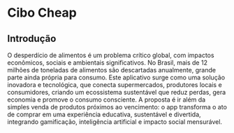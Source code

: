 # Cibo Cheap

## Introdução

O desperdício de alimentos é um problema crítico global, com impactos econômicos, sociais e ambientais significativos. No Brasil, mais de 12 milhões de toneladas de alimentos são descartadas anualmente, grande parte ainda própria para consumo.
Este aplicativo surge como uma solução inovadora e tecnológica, que conecta supermercados, produtores locais e consumidores, criando um ecossistema sustentável que reduz perdas, gera economia e promove o consumo consciente.
A proposta é ir além da simples venda de produtos próximos ao vencimento: o app transforma o ato de comprar em uma experiência educativa, sustentável e divertida, integrando gamificação, inteligência artificial e impacto social mensurável.

